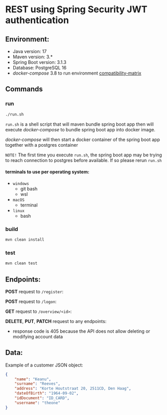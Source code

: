 # REST using Spring Security JWT authentication

## Environment:

- Java version: 17
- Maven version: 3.*
- Spring Boot version: 3.1.3
- Database: PostgreSQL 16
- _docker-compose_ 3.8 to run environment [compatibility-matrix](https://docs.docker.com/compose/compose-file/compose-versioning/#compatibility-matrix)

## Commands

### run
```bash
./run.sh
```

`run.sh` is a shell script that will maven bundle spring boot app then will execute _docker-compose_ to bundle spring boot app into docker image.

_docker-compose_ will then start a docker container of the spring boot app together with a postgres container

`NOTE!` The first time you execute `run.sh`, the spring boot app may be trying to reach connection to postgres before available. 
If so please rerun `run.sh` 

#### terminals to use per operating system:

* `windows` 
  * git bash 
  * wsl
* `macOS`
    * terminal
* `linux`
  * bash

### build
```bash
mvn clean install
```

### test

```bash
mvn clean test
```

## Endpoints:

**POST** request to `/register`:

**POST** request to `/logon`:

**GET** request to `/overview/<id>`:

**DELETE**, **PUT**, **PATCH** request to any endpoints:

- response code is 405 because the API does not allow deleting or modifying account data

## Data:

Example of a customer JSON object:

```json
{
    "name": "Keanu",
    "surname": "Reeves",
    "address": "Korte Houtstraat 20, 2511CD, Den Haag",
    "dateOfBirth": "1964-09-02",
    "idDocument": "ID_CARD",
    "username": "theone"
}
```

